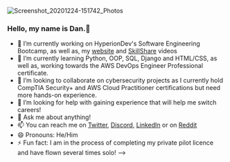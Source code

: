![Screenshot_20201224-151742_Photos](https://user-images.githubusercontent.com/89726635/211514567-fc082e5b-f035-4a79-97b3-19ed84d2d34a.jpg)
### Hello, my name is Dan.👋 

- 🔭 I’m currently working on HyperionDev's Software Engineering Bootcamp, as well as, my [website](https://varnasse.co.uk/) and [SkillShare](https://www.skillshare.com/en/user/varnasse) videos
- 🌱 I’m currently learning Python, OOP, SQL, Django and HTML/CSS, as well as, working towards the AWS DevOps Engineer Professional certificate.
- 👯 I’m looking to collaborate on cybersecurity projects as I currently hold CompTIA Security+ and AWS Cloud Practitioner certifications but need more hands-on experience.
- 🤔 I’m looking for help with gaining experience that will help me switch careers!
- 💬 Ask me about anything!
- 📫 You can reach me on [Twitter](https://twitter.com/Varnasse), [Discord](https://discord.com/channels/@me), [LinkedIn](https://www.linkedin.com/in/danjnelson95/) or on [Reddit](https://www.reddit.com/user/varnass3) 
- 😄 Pronouns: He/Him
- ⚡ Fun fact: I am in the process of completing my private pilot licence and have flown several times solo!
-->

